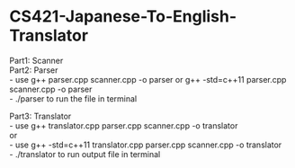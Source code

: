 # CS421-Japanese-To-English-Translator
Part1: Scanner   
Part2: Parser  
    - use g++ parser.cpp scanner.cpp -o parser or g++ -std=c++11 parser.cpp scanner.cpp -o parser   
    - ./parser  to run the file in terminal  
      
Part3: Translator  
    - use g++ translator.cpp parser.cpp scanner.cpp -o translator  
    or  
    - use g++ -std=c++11 translator.cpp parser.cpp scanner.cpp -o translator  
    - ./translator to run output file in terminal  
      

